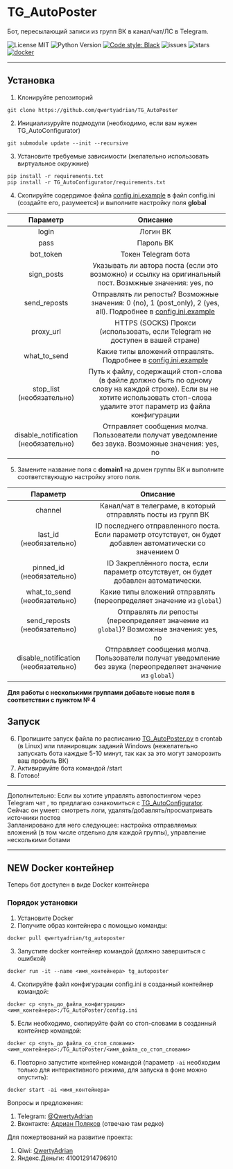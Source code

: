 TG_AutoPoster 
=============
Бот, пересылающий записи из групп ВК в канал/чат/ЛС в Telegram.

![License MIT](https://img.shields.io/github/license/qwertyadrian/TG_AutoPoster.svg) ![Python Version](https://img.shields.io/badge/python-3.5%2B-orange.svg) [![Code style: Black](https://img.shields.io/badge/code%20style-black-000000.svg)](https://github.com/psf/black)
![issues](https://img.shields.io/github/issues/qwertyadrian/TG_AutoPoster.svg) ![stars](https://img.shields.io/github/stars/qwertyadrian/TG_AutoPoster.svg)
[![docker](https://img.shields.io/badge/docker%20image-tg__autoposter-FF9900)](https://hub.docker.com/r/qwertyadrian/tg_autoposter)
***
## Установка
1. Клонируйте репозиторий
```shell script
git clone https://github.com/qwertyadrian/TG_AutoPoster
```
2. Инициализуруйте подмодули (необходимо, если вам нужен TG_AutoConfigurator)
```shell script
git submodule update --init --recursive
```
3. Установите требуемые зависимости (желательно использовать виртуальное окружние)
```shell script
pip install -r requirements.txt
pip install -r TG_AutoConfigurator/requirements.txt
```
4. Скопируйте содердимое файла [config.ini.example](/config.ini.example) в файл config.ini (создайте его, разумеется) и выполните настройку поля **global**

| Параметр      | Описание  |
| :-------------: | :-----:|
| login | Логин ВК |
| pass | Пароль ВК |
| bot_token | Токен Telegram бота |
| sign_posts | Указывать ли автора поста (если это возможно) и ссылку на оригинальный пост. Возмжные значения: yes, no |
| send_reposts | Отправлять ли репосты? Возможные значения: 0 (no), 1 (post_only), 2 (yes, all). Подробнее в [config.ini.example](/config.ini.example) |
| proxy_url | HTTPS (SOCKS) Прокси (использовать, если Telegram не доступен в вашей стране) |
| what_to_send | Какие типы вложений отправлять. Подробнее в [config.ini.example](/config.ini.example) |
| stop_list (необязательно)| Путь к файлу, содержащий стоп-слова (в файле должно быть по одному слову на каждой строке). Если вы не хотите использовать стоп-слова удалите этот параметр из файла конфигурации |
| disable_notification (необязательно) | Отправляет сообщения молча. Пользователи получат уведомление без звука. Возможные значения: yes, no |
5. Замените название поля с **domain1** на домен группы ВК и выполните соответствующую настройку этого поля.

| Параметр | Описание |
| :------: | :------: |
| channel | Канал/чат в телеграме, в который отправлять посты из групп ВК |
| last_id (необязательно) | ID последнего отправленного поста. Если параметр отсутствует, он будет добавлен автоматически со значением 0 |
| pinned_id (необязательно) | ID Закреплённого поста, если параметр отсутствует, он будет добавлен автоматически. |
| what_to_send (необязательно) | Какие типы вложений отправлять (переопределяет значение из `global`) |
| send_reposts (необязательно) | Отправлять ли репосты (переопределяет значение из `global`)? Возможные значения: yes, no |
| disable_notification (необязательно) | Отправляет сообщения молча. Пользователи получат уведомление без звука (переопределяет значение из `global`) |

**Для работы с несколькими группами добавьте новые поля в соответствии с пунктом № 4**
## Запуск

6. Пропишите запуск файла по расписанию [TG_AutoPoster.py](/TG_AutoPoster.py) в crontab (в Linux) или планировщик заданий Windows (нежелательно запускать бота каждые 5-10 минут, так как за это могут заморозить ваш профиль ВК)
7. Активириуйте бота командой /start
8. Готово!
***
Дополнительно:
Если вы хотите управлять автопостингом через Telegram чат , то предлагаю ознакомиться с [TG_AutoConfigurator](https://github.com/qwertyadrian/TG_AutoConfigurator).  
Сейчас он умеет: смотреть логи, удалять/добавлять/просматривать источники постов  
Запланировано для него следующее: настройка отправляемых вложений (в том числе отдельно для каждой группы), управление несколькими ботами  
***

## NEW Docker контейнер
Теперь бот доступен в виде Docker контейнера
### Порядок установки
1. Установите Docker
2. Получите образ контейнера с помощью команды:
```shell script
docker pull qwertyadrian/tg_autoposter
```
3. Запустите docker контейнер командой (должно завершиться с ошибкой)
```shell script
docker run -it --name <имя_контейнера> tg_autoposter
```
4. Скопируйте файл конфигурации config.ini в созданный контейнер командой:
```shell script
docker cp <путь_до_файла_конфигурации> <имя_контейнера>:/TG_AutoPoster/config.ini
```
5. Если необходимо, скопируйте файл со стоп-словами в созданный контейнер командой:
```shell script
docker cp <путь_до_файла_со_стоп_словами> <имя_контейнера>:/TG_AutoPoster/<имя_файла_со_стоп_словами>
```
6. Повторно запустите контейнер командой (параметр `-ai` необходим только для интерактивного режима, для запуска в фоне можно опустить):
```shell script
docker start -ai <имя_контейнера>
```

Вопросы и предложения:
1. Telegram: [@QwertyAdrian](https://tlg.name/QwertyAdrian)
2. Вконтакте: [Адриан Поляков](https://vk.com/qwertyadrian) (отвечаю там редко)

Для пожертвований на развитие проекта:
1. Qiwi: [QwertyAdrian](https://qiwi.com/n/QWERTYADRIAN)
2. Яндекс.Деньги: 410012914796910
